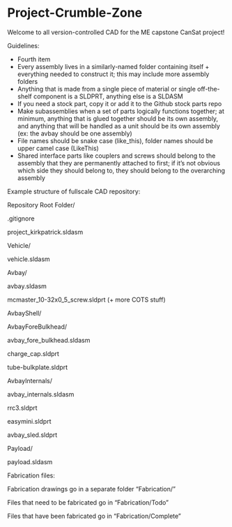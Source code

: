 # Project-Crumble-Zone

Welcome to all version-controlled CAD for the ME capstone CanSat project!

Guidelines: 
<ul>
 
  <li>Fourth item</li>

<li>Every assembly lives in a similarly-named folder containing itself + everything needed to construct it; this may include more assembly folders</li>
<li>Anything that is made from a single piece of material or single off-the-shelf component is a SLDPRT, anything else is a SLDASM</li>
<li>If you need a stock part, copy it or add it to the Github stock parts repo</li>
<li>Make subassemblies when a set of parts logically functions together; at minimum, anything that is glued together should be its own assembly, and anything that will be handled as a unit should be its own assembly (ex: the avbay should be one assembly) </li>
<li>File names should be snake case (like_this), folder names should be upper camel case (LikeThis)</li>
<li>Shared interface parts like couplers and screws should belong to the assembly that they are permanently attached to first; if it’s not obvious which side they should belong to, they should belong to the overarching assembly</li>
</ul>

Example structure of fullscale CAD repository:

Repository Root Folder/

.gitignore

project_kirkpatrick.sldasm

Vehicle/

vehicle.sldasm

Avbay/

avbay.sldasm

mcmaster_10-32x0_5_screw.sldprt (+ more COTS stuff)

AvbayShell/

AvbayForeBulkhead/

avbay_fore_bulkhead.sldasm

charge_cap.sldprt

tube-bulkplate.sldprt

AvbayInternals/

avbay_internals.sldasm

rrc3.sldprt

easymini.sldprt

avbay_sled.sldprt

Payload/

payload.sldasm

Fabrication files:

Fabrication drawings go in a separate folder “Fabrication/”

Files that need to be fabricated go in “Fabrication/Todo”

Files that have been fabricated go in “Fabrication/Complete”
